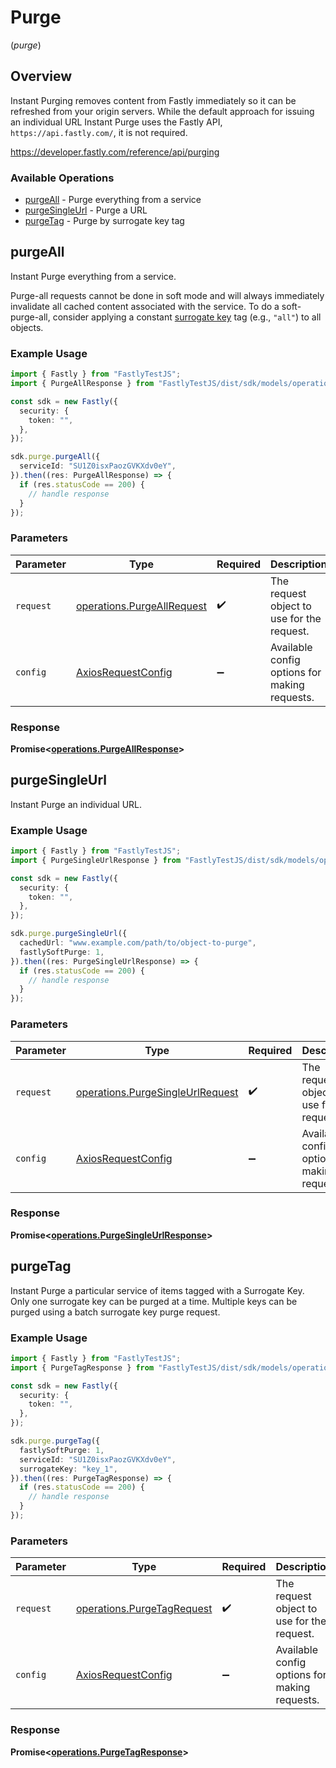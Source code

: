 # Purge
(*purge*)

## Overview

Instant Purging removes content from Fastly immediately so it can be refreshed from your origin servers. While the default approach for issuing an individual URL Instant Purge uses the Fastly API, `https://api.fastly.com/`, it is not required.

<https://developer.fastly.com/reference/api/purging>
### Available Operations

* [purgeAll](#purgeall) - Purge everything from a service
* [purgeSingleUrl](#purgesingleurl) - Purge a URL
* [purgeTag](#purgetag) - Purge by surrogate key tag

## purgeAll

Instant Purge everything from a service.

Purge-all requests cannot be done in soft mode and will always immediately invalidate all cached content associated with the service. To do a soft-purge-all, consider applying a constant [surrogate key](https://docs.fastly.com/en/guides/getting-started-with-surrogate-keys) tag (e.g., `"all"`) to all objects.


### Example Usage

```typescript
import { Fastly } from "FastlyTestJS";
import { PurgeAllResponse } from "FastlyTestJS/dist/sdk/models/operations";

const sdk = new Fastly({
  security: {
    token: "",
  },
});

sdk.purge.purgeAll({
  serviceId: "SU1Z0isxPaozGVKXdv0eY",
}).then((res: PurgeAllResponse) => {
  if (res.statusCode == 200) {
    // handle response
  }
});
```

### Parameters

| Parameter                                                                | Type                                                                     | Required                                                                 | Description                                                              |
| ------------------------------------------------------------------------ | ------------------------------------------------------------------------ | ------------------------------------------------------------------------ | ------------------------------------------------------------------------ |
| `request`                                                                | [operations.PurgeAllRequest](../../models/operations/purgeallrequest.md) | :heavy_check_mark:                                                       | The request object to use for the request.                               |
| `config`                                                                 | [AxiosRequestConfig](https://axios-http.com/docs/req_config)             | :heavy_minus_sign:                                                       | Available config options for making requests.                            |


### Response

**Promise<[operations.PurgeAllResponse](../../models/operations/purgeallresponse.md)>**


## purgeSingleUrl

Instant Purge an individual URL.

### Example Usage

```typescript
import { Fastly } from "FastlyTestJS";
import { PurgeSingleUrlResponse } from "FastlyTestJS/dist/sdk/models/operations";

const sdk = new Fastly({
  security: {
    token: "",
  },
});

sdk.purge.purgeSingleUrl({
  cachedUrl: "www.example.com/path/to/object-to-purge",
  fastlySoftPurge: 1,
}).then((res: PurgeSingleUrlResponse) => {
  if (res.statusCode == 200) {
    // handle response
  }
});
```

### Parameters

| Parameter                                                                            | Type                                                                                 | Required                                                                             | Description                                                                          |
| ------------------------------------------------------------------------------------ | ------------------------------------------------------------------------------------ | ------------------------------------------------------------------------------------ | ------------------------------------------------------------------------------------ |
| `request`                                                                            | [operations.PurgeSingleUrlRequest](../../models/operations/purgesingleurlrequest.md) | :heavy_check_mark:                                                                   | The request object to use for the request.                                           |
| `config`                                                                             | [AxiosRequestConfig](https://axios-http.com/docs/req_config)                         | :heavy_minus_sign:                                                                   | Available config options for making requests.                                        |


### Response

**Promise<[operations.PurgeSingleUrlResponse](../../models/operations/purgesingleurlresponse.md)>**


## purgeTag

Instant Purge a particular service of items tagged with a Surrogate Key. Only one surrogate key can be purged at a time. Multiple keys can be purged using a batch surrogate key purge request.

### Example Usage

```typescript
import { Fastly } from "FastlyTestJS";
import { PurgeTagResponse } from "FastlyTestJS/dist/sdk/models/operations";

const sdk = new Fastly({
  security: {
    token: "",
  },
});

sdk.purge.purgeTag({
  fastlySoftPurge: 1,
  serviceId: "SU1Z0isxPaozGVKXdv0eY",
  surrogateKey: "key_1",
}).then((res: PurgeTagResponse) => {
  if (res.statusCode == 200) {
    // handle response
  }
});
```

### Parameters

| Parameter                                                                | Type                                                                     | Required                                                                 | Description                                                              |
| ------------------------------------------------------------------------ | ------------------------------------------------------------------------ | ------------------------------------------------------------------------ | ------------------------------------------------------------------------ |
| `request`                                                                | [operations.PurgeTagRequest](../../models/operations/purgetagrequest.md) | :heavy_check_mark:                                                       | The request object to use for the request.                               |
| `config`                                                                 | [AxiosRequestConfig](https://axios-http.com/docs/req_config)             | :heavy_minus_sign:                                                       | Available config options for making requests.                            |


### Response

**Promise<[operations.PurgeTagResponse](../../models/operations/purgetagresponse.md)>**

